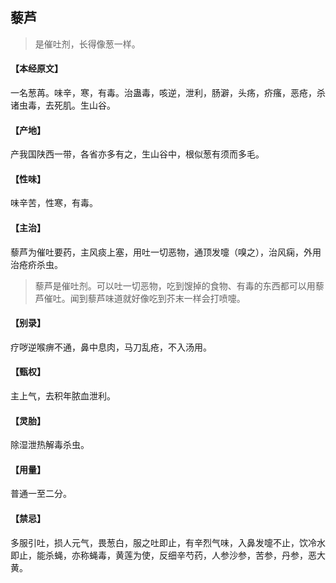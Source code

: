 ## 藜芦

> 是催吐剂，长得像葱一样。

#### 【本经原文】
一名葱苒。味辛，寒，有毒。治蛊毒，咳逆，泄利，肠澼，头疡，疥瘙，恶疮，杀诸虫毒，去死肌。生山谷。
#### 【产地】
产我国陕西一带，各省亦多有之，生山谷中，根似葱有须而多毛。
#### 【性味】
味辛苦，性寒，有毒。
#### 【主治】
藜芦为催吐要药，主风痰上塞，用吐一切恶物，通顶发嚏（嗅之），治风痫，外用治疮疥杀虫。

> 藜芦是催吐剂。可以吐一切恶物，吃到馊掉的食物、有毒的东西都可以用藜芦催吐。闻到藜芦味道就好像吃到芥末一样会打喷嚏。

#### 【别录】
疗哕逆喉痹不通，鼻中息肉，马刀乱疮，不入汤用。
#### 【甄权】
主上气，去积年脓血泄利。
#### 【灵胎】
除湿泄热解毒杀虫。
#### 【用量】
普通一至二分。
#### 【禁忌】
多服引吐，损人元气，畏葱白，服之吐即止，有辛烈气味，入鼻发嚏不止，饮冷水即止，能杀蝇，亦称蝇毒，黄莲为使，反细辛芍药，人参沙参，苦参，丹参，恶大黄。